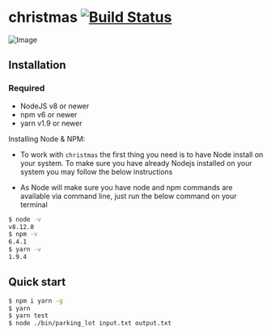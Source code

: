 # christmas [![Build Status](https://travis-ci.org/leduong/christmas.svg?branch=master)](https://travis-ci.org/leduong/christmas)


![Image](https://i.ibb.co/Lrx6n71/image.png)

## Installation

### Required
- NodeJS v8 or newer
- npm v6 or newer
- yarn v1.9 or newer

Installing Node	& NPM:

- To work with `christmas` the first thing	you	need is to have Node	install on your system. To make sure you have already Nodejs installed on your system you may follow the below instructions

- As Node will make sure you have node and npm commands are available via command line, just run the below command on your terminal

```bash
$ node -v
v8.12.0
$ npm -v
6.4.1
$ yarn -v
1.9.4
```

## Quick start

```bash
$ npm i yarn -g
$ yarn
$ yarn test
$ node ./bin/parking_lot input.txt output.txt
```
